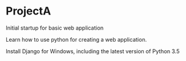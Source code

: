 # ProjectA
Initial startup for basic web application

Learn how to use python for creating a web application.

Install Django for Windows, including the latest version of Python 3.5